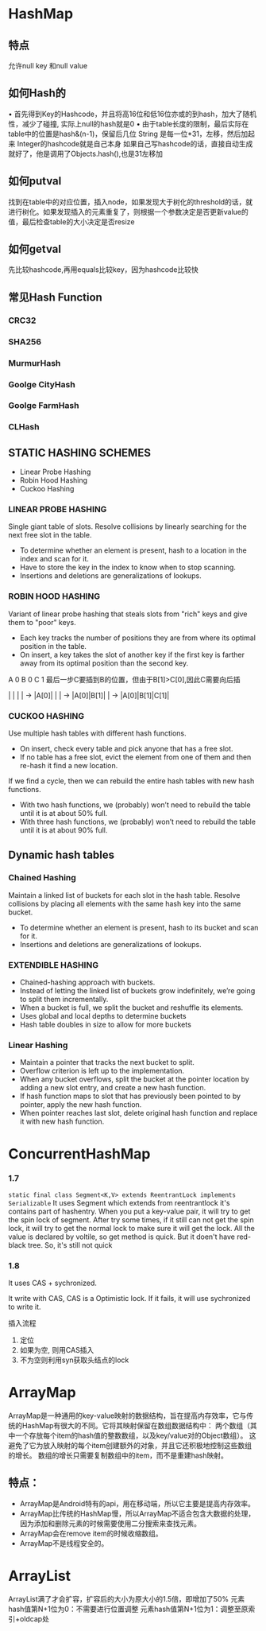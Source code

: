 # HashMap

## 特点 
允许null key 和null value

## 如何Hash的
•	首先得到Key的Hashcode，并且将高16位和低16位亦或的到hash，加大了随机性，减少了碰撞, 实际上null的hash就是0
•	由于table长度的限制，最后实际在table中的位置是hash&(n-1)，保留后几位
String 是每一位*31，左移，然后加起来
Integer的hashcode就是自己本身
如果自己写hashcode的话，直接自动生成就好了，他是调用了Objects.hash(),也是31左移加

## 如何putval
找到在table中的对应位置，插入node，如果发现大于树化的threshold的话，就进行树化。如果发现插入的元素重复了，则根据一个参数决定是否更新value的值，最后检查table的大小决定是否resize

## 如何getval
先比较hashcode,再用equals比较key，因为hashcode比较快

## 常见Hash Function

### CRC32

### SHA256

### MurmurHash

### Goolge CityHash

### Goolge FarmHash

### CLHash

## STATIC HASHING SCHEMES
* Linear Probe Hashing
* Robin Hood Hashing
* Cuckoo Hashing

### LINEAR PROBE HASHING
Single giant table of slots.
Resolve collisions by linearly searching for the
next free slot in the table.
* To determine whether an element is present, hash to a
location in the index and scan for it.
* Have to store the key in the index to know when to stop
scanning.
* Insertions and deletions are generalizations of lookups.

### ROBIN HOOD HASHING
Variant of linear probe hashing that steals slots
from "rich" keys and give them to "poor" keys.
* Each key tracks the number of positions they are from
where its optimal position in the table.
* On insert, a key takes the slot of another key if the first
key is farther away from its optimal position than the
second key.

A 0
B 0
C 1
最后一步C要插到B的位置，但由于B[1]>C[0],因此C需要向后插

| | | |  ->  |A[0]| | |  ->  |A[0]|B[1]| |  ->  |A[0]|B[1]|C[1]|

### CUCKOO HASHING
Use multiple hash tables with different hash
functions.
* On insert, check every table and pick anyone that has a
free slot.
* If no table has a free slot, evict the element from one of
them and then re-hash it find a new location.

If we find a cycle, then we can rebuild the entire
hash tables with new hash functions.
* With two hash functions, we (probably) won’t need to
rebuild the table until it is at about 50% full.
* With three hash functions, we (probably) won’t need to
rebuild the table until it is at about 90% full.

## Dynamic hash tables

### Chained Hashing
Maintain a linked list of buckets for each slot in
the hash table.
Resolve collisions by placing all elements with the
same hash key into the same bucket.
* To determine whether an element is present, hash to its
bucket and scan for it.
* Insertions and deletions are generalizations of lookups.

### EXTENDIBLE HASHING
* Chained-hashing approach with buckets.
* Instead of letting the linked list of buckets grow indefinitely, we’re going to split them incrementally.
* When a bucket is full, we split the bucket and reshuffle its elements.
* Uses global and local depths to determine buckets
* Hash table doubles in size to allow for more buckets

### Linear Hashing
* Maintain a pointer that tracks the next bucket to split.
* Overflow criterion is left up to the implementation.
* When any bucket overflows, split the bucket at the pointer location by adding a new slot entry, and create a new hash function.
* If hash function maps to slot that has previously been pointed to by pointer, apply the new hash function.
* When pointer reaches last slot, delete original hash function and replace it with new hash function.

# ConcurrentHashMap

### 1.7
```static final class Segment<K,V> extends ReentrantLock implements Serializable```
It uses Segment which extends from reentrantlock it's contains part of hashentry. When you put a key-value pair, it will try to get the spin lock of segment. After try some times, if it still can not get the spin lock, it will try to get the normal lock to make sure it will get the lock. All the value is declared by voltile, so get method is quick. But it doen't have red-black tree. So, it's still not quick

### 1.8
It uses CAS + sychronized.

It write with CAS, CAS is a Optimistic lock. If it fails, it will use sychronized to write it.

插入流程
1.  定位
2.  如果为空, 则用CAS插入
3.  不为空则利用syn获取头结点的lock



# ArrayMap
ArrayMap是一种通用的key-value映射的数据结构，旨在提高内存效率，它与传统的HashMap有很大的不同。它将其映射保留在数组数据结构中：
两个数组（其中一个存放每个item的hash值的整数数组，以及key/value对的Object数组）。
这避免了它为放入映射的每个item创建额外的对象，并且它还积极地控制这些数组的增长。
数组的增长只需要复制数组中的item，而不是重建hash映射。

## 特点：
* ArrayMap是Android特有的api，用在移动端，所以它主要是提高内存效率。
* ArrayMap比传统的HashMap慢，所以ArrayMap不适合包含大数据的处理，因为添加和删除元素的时候需要使用二分搜索来查找元素。
* ArrayMap会在remove item的时候收缩数组。
* ArrayMap不是线程安全的。

# ArrayList

ArrayList满了才会扩容，扩容后的大小为原大小的1.5倍，即增加了50%
元素hash值第N+1位为0：不需要进行位置调整
元素hash值第N+1位为1：调整至原索引+oldcap处